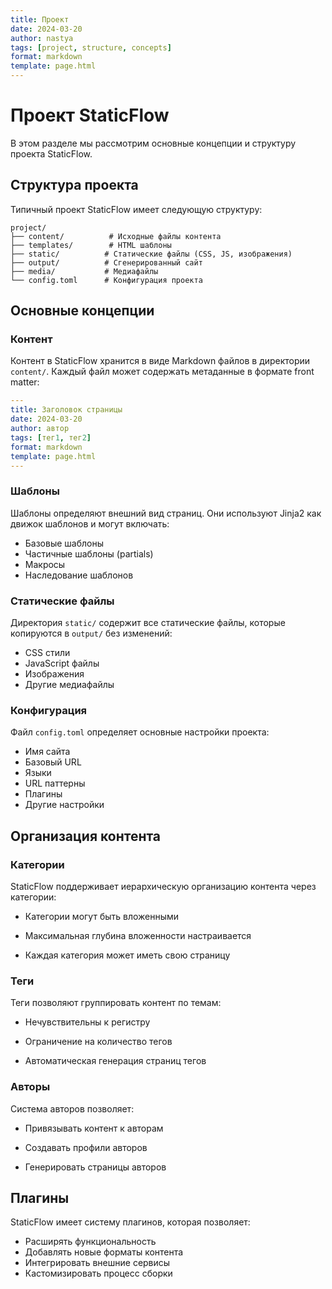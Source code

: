 ```yaml
---
title: Проект
date: 2024-03-20
author: nastya
tags: [project, structure, concepts]
format: markdown
template: page.html
---
```


# Проект StaticFlow

В этом разделе мы рассмотрим основные концепции и структуру проекта StaticFlow.

## Структура проекта

Типичный проект StaticFlow имеет следующую структуру:

```
project/
├── content/          # Исходные файлы контента
├── templates/        # HTML шаблоны
├── static/          # Статические файлы (CSS, JS, изображения)
├── output/          # Сгенерированный сайт
├── media/           # Медиафайлы
└── config.toml      # Конфигурация проекта
```

## Основные концепции

### Контент

Контент в StaticFlow хранится в виде Markdown файлов в директории `content/`. Каждый файл может содержать метаданные в формате front matter:

```yaml
---
title: Заголовок страницы
date: 2024-03-20
author: автор
tags: [тег1, тег2]
format: markdown
template: page.html
---
```

### Шаблоны

Шаблоны определяют внешний вид страниц. Они используют Jinja2 как движок шаблонов и могут включать:
- Базовые шаблоны
- Частичные шаблоны (partials)
- Макросы
- Наследование шаблонов

### Статические файлы

Директория `static/` содержит все статические файлы, которые копируются в `output/` без изменений:
- CSS стили
- JavaScript файлы
- Изображения
- Другие медиафайлы

### Конфигурация

Файл `config.toml` определяет основные настройки проекта:
- Имя сайта
- Базовый URL
- Языки
- URL паттерны
- Плагины
- Другие настройки

## Организация контента

### Категории

StaticFlow поддерживает иерархическую организацию контента через категории:
- Категории могут быть вложенными

- Максимальная глубина вложенности настраивается

- Каждая категория может иметь свою страницу

### Теги

Теги позволяют группировать контент по темам:
- Нечувствительны к регистру

- Ограничение на количество тегов

- Автоматическая генерация страниц тегов

### Авторы

Система авторов позволяет:
- Привязывать контент к авторам

- Создавать профили авторов

- Генерировать страницы авторов

## Плагины

StaticFlow имеет систему плагинов, которая позволяет:
- Расширять функциональность
- Добавлять новые форматы контента
- Интегрировать внешние сервисы
- Кастомизировать процесс сборки 